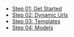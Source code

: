 - [Step 01: Get Started](https://github.com/wu-wenxiang/Training-Django-Public/blob/master/01-Get-Started)
- [Step 02: Dynamic Urls](https://github.com/wu-wenxiang/Training-Django-Public/blob/master/02-Dynamic-Urls)
- [Step 03: Templates](https://github.com/wu-wenxiang/Training-Django-Public/blob/master/03-Templates)
- [Step 04: Models](https://github.com/wu-wenxiang/ZZLARGE-Project-DjangoTest/)
